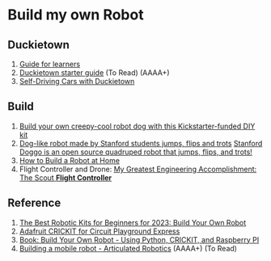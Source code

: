 # Build my own Robot

## Duckietown

1. [Guide for learners](https://www.duckietown.org/guides/start-learning)
2. [Duckietown starter guide](https://www.duckietown.org/get-started) (To Read) (AAAA+)
3. [Self-Driving Cars with Duckietown](https://vimeo.com/showcase/8807247)

## Build 
1. [Build your own creepy-cool robot dog with this Kickstarter-funded DIY kit](https://mashable.com/deals/may-15-petoi-bittle)
2. [Dog-like robot made by Stanford students jumps, flips and trots](https://news.stanford.edu/2019/05/20/dog-like-robot-jumps-flips-trots/) [Stanford Doggo is an open source quadruped robot that jumps, flips, and trots!](https://github.com/Nate711/StanfordDoggoProject)
3. [How to Build a Robot at Home](https://www.wikihow.com/Build-a-Robot-at-Home)
4. Flight Controller and Drone: [My Greatest Engineering Accomplishment: The Scout **Flight Controller**](https://timhanewich.medium.com/my-greatest-engineering-accomplishment-the-scout-flight-controller-d8937fb45b24)

## Reference
1. [The Best Robotic Kits for Beginners for 2023: Build Your Own Robot](https://www.pakronics.com.au/blogs/news/the-best-robotic-kits-for-beginners-for-2023-build-your-own-robot)
2. [Adafruit CRICKIT for Circuit Playground Express](https://www.adafruit.com/product/3093)
3. [Book: Build Your Own Robot - Using Python, CRICKIT, and Raspberry PI](https://www.manning.com/books/build-your-own-robot)
4. [Building a mobile robot - Articulated Robotics](https://www.youtube.com/playlist?list=PLunhqkrRNRhYAffV8JDiFOatQXuU-NnxT) (AAAA+) (To Read)
